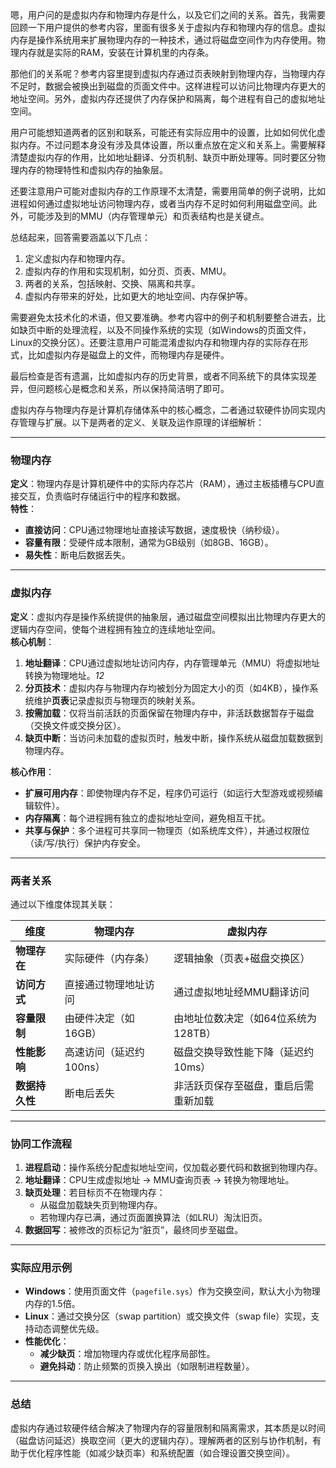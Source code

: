 <zhithink>
嗯，用户问的是虚拟内存和物理内存是什么，以及它们之间的关系。首先，我需要回顾一下用户提供的参考内容，里面有很多关于虚拟内存和物理内存的信息。虚拟内存是操作系统用来扩展物理内存的一种技术，通过将磁盘空间作为内存使用。物理内存就是实际的RAM，安装在计算机里的内存条。

那他们的关系呢？参考内容里提到虚拟内存通过页表映射到物理内存，当物理内存不足时，数据会被换出到磁盘的页面文件中。这样进程可以访问比物理内存更大的地址空间。另外，虚拟内存还提供了内存保护和隔离，每个进程有自己的虚拟地址空间。

用户可能想知道两者的区别和联系，可能还有实际应用中的设置，比如如何优化虚拟内存。不过问题本身没有涉及具体设置，所以重点放在定义和关系上。需要解释清楚虚拟内存的作用，比如地址翻译、分页机制、缺页中断处理等。同时要区分物理内存的物理特性和虚拟内存的抽象层。

还要注意用户可能对虚拟内存的工作原理不太清楚，需要用简单的例子说明，比如进程如何通过虚拟地址访问物理内存，或者当内存不足时如何利用磁盘空间。此外，可能涉及到的MMU（内存管理单元）和页表结构也是关键点。

总结起来，回答需要涵盖以下几点：
1. 定义虚拟内存和物理内存。
2. 虚拟内存的作用和实现机制，如分页、页表、MMU。
3. 两者的关系，包括映射、交换、隔离和共享。
4. 虚拟内存带来的好处，比如更大的地址空间、内存保护等。

需要避免太技术化的术语，但又要准确。参考内容中的例子和机制要整合进去，比如缺页中断的处理流程，以及不同操作系统的实现（如Windows的页面文件，Linux的交换分区）。还要注意用户可能混淆虚拟内存和物理内存的实际存在形式，比如虚拟内存是磁盘上的文件，而物理内存是硬件。

最后检查是否有遗漏，比如虚拟内存的历史背景，或者不同系统下的具体实现差异，但问题核心是概念和关系，所以保持简洁明了即可。
</zhithink>

虚拟内存与物理内存是计算机存储体系中的核心概念，二者通过软硬件协同实现内存管理与扩展。以下是两者的定义、关联及运作原理的详细解析：

---

### **物理内存**
**定义**：物理内存是计算机硬件中的实际内存芯片（RAM），通过主板插槽与CPU直接交互，负责临时存储运行中的程序和数据。  
**特性**：
- **直接访问**：CPU通过物理地址直接读写数据，速度极快（纳秒级）。
- **容量有限**：受硬件成本限制，通常为GB级别（如8GB、16GB）。
- **易失性**：断电后数据丢失。

---

### **虚拟内存**
**定义**：虚拟内存是操作系统提供的抽象层，通过磁盘空间模拟出比物理内存更大的逻辑内存空间，使每个进程拥有独立的连续地址空间。  
**核心机制**：
1. **地址翻译**：CPU通过虚拟地址访问内存，内存管理单元（MMU）将虚拟地址转换为物理地址。<cite>12</cite>
2. **分页技术**：虚拟内存与物理内存均被划分为固定大小的页（如4KB），操作系统维护**页表**记录虚拟页与物理页的映射关系。
3. **按需加载**：仅将当前活跃的页面保留在物理内存中，非活跃数据暂存于磁盘（交换文件或交换分区）。
4. **缺页中断**：当访问未加载的虚拟页时，触发中断，操作系统从磁盘加载数据到物理内存。

**核心作用**：
- **扩展可用内存**：即使物理内存不足，程序仍可运行（如运行大型游戏或视频编辑软件）。
- **内存隔离**：每个进程拥有独立的虚拟地址空间，避免相互干扰。
- **共享与保护**：多个进程可共享同一物理页（如系统库文件），并通过权限位（读/写/执行）保护内存安全。

---

### **两者关系**
通过以下维度体现其关联：

| **维度**            | **物理内存**                        | **虚拟内存**                        |
|---------------------|------------------------------------|------------------------------------|
| **物理存在**        | 实际硬件（内存条）                  | 逻辑抽象（页表+磁盘交换区）          |
| **访问方式**        | 直接通过物理地址访问                | 通过虚拟地址经MMU翻译访问            |
| **容量限制**        | 由硬件决定（如16GB）                | 由地址位数决定（如64位系统为128TB）  |
| **性能影响**        | 高速访问（延迟约100ns）             | 磁盘交换导致性能下降（延迟约10ms）   |
| **数据持久性**      | 断电后丢失                          | 非活跃页保存至磁盘，重启后需重新加载 |

---

### **协同工作流程**
1. **进程启动**：操作系统分配虚拟地址空间，仅加载必要代码和数据到物理内存。
2. **地址翻译**：CPU生成虚拟地址 → MMU查询页表 → 转换为物理地址。
3. **缺页处理**：若目标页不在物理内存：
   - 从磁盘加载缺失页到物理内存。
   - 若物理内存已满，通过页面置换算法（如LRU）淘汰旧页。
4. **数据回写**：被修改的页标记为“脏页”，最终同步至磁盘。

---

### **实际应用示例**
- **Windows**：使用页面文件（`pagefile.sys`）作为交换空间，默认大小为物理内存的1.5倍。
- **Linux**：通过交换分区（swap partition）或交换文件（swap file）实现，支持动态调整优先级。
- **性能优化**：  
  - **减少缺页**：增加物理内存或优化程序局部性。  
  - **避免抖动**：防止频繁的页换入换出（如限制进程数量）。

---

### **总结**
虚拟内存通过软硬件结合解决了物理内存的容量限制和隔离需求，其本质是以时间（磁盘访问延迟）换取空间（更大的逻辑内存）。理解两者的区别与协作机制，有助于优化程序性能（如减少缺页率）和系统配置（如合理设置交换空间）。
